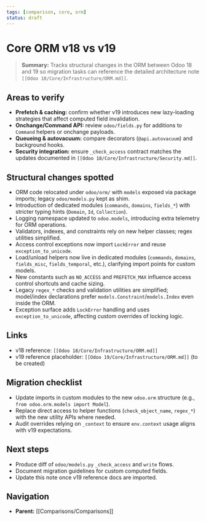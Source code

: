 ```yaml
---
tags: [comparison, core, orm]
status: draft
---
```

# Core ORM v18 vs v19

> **Summary:** Tracks structural changes in the ORM between Odoo 18 and 19 so migration tasks can reference the detailed architecture note `[[Odoo 18/Core/Infrastructure/ORM.md]]`.

## Areas to verify
- **Prefetch & caching:** confirm whether v19 introduces new lazy-loading strategies that affect computed field invalidation.
- **Onchange/Command API:** review `odoo/fields.py` for additions to `Command` helpers or onchange payloads.
- **Queueing & autovacuum:** compare decorators (`@api.autovacuum`) and background hooks.
- **Security integration:** ensure `_check_access` contract matches the updates documented in `[[Odoo 18/Core/Infrastructure/Security.md]]`.

## Structural changes spotted
- ORM code relocated under `odoo/orm/` with `models` exposed via package imports; legacy `odoo/models.py` kept as shim.
- Introduction of dedicated modules (`commands`, `domains`, `fields_*`) with stricter typing hints (`Domain`, `Id`, `Collection`).
- Logging namespace updated to `odoo.models`, introducing extra telemetry for ORM operations.
- Validators, indexes, and constraints rely on new helper classes; regex utilities simplified.
- Access control exceptions now import `LockError` and reuse `exception_to_unicode`.
- Load/unload helpers now live in dedicated modules (`commands`, `domains`, `fields_misc`, `fields_temporal`, etc.), clarifying import points for custom models.
- New constants such as `NO_ACCESS` and `PREFETCH_MAX` influence access control shortcuts and cache sizing.
- Legacy `regex_*` checks and validation utilities are simplified; model/index declarations prefer `models.Constraint`/`models.Index` even inside the ORM.
- Exception surface adds `LockError` handling and uses `exception_to_unicode`, affecting custom overrides of locking logic.

## Links
- v18 reference: `[[Odoo 18/Core/Infrastructure/ORM.md]]`
- v19 reference placeholder: `[[Odoo 19/Core/Infrastructure/ORM.md]]` (to be created)

## Migration checklist
- Update imports in custom modules to the new `odoo.orm` structure (e.g., `from odoo.orm.models import Model`).
- Replace direct access to helper functions (`check_object_name`, `regex_*`) with the new utility APIs where needed.
- Audit overrides relying on `_context` to ensure `env.context` usage aligns with v19 expectations.

## Next steps
- Produce diff of `odoo/models.py` `_check_access` and `write` flows.
- Document migration guidelines for custom computed fields.
- Update this note once v19 reference docs are imported.


## Navigation
- **Parent:** [[Comparisons/Comparisons]]
